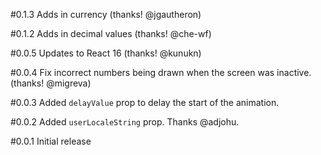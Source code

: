 #0.1.3
Adds in currency (thanks! @jgautheron)

#0.1.2
Adds in decimal values (thanks! @che-wf)

#0.0.5
Updates to React 16 (thanks! @kunukn)

#0.0.4
Fix incorrect numbers being drawn when the screen was inactive. (thanks! @migreva)

#0.0.3
Added `delayValue` prop to delay the start of the animation.

#0.0.2
Added `userLocaleString` prop. Thanks @adjohu.

#0.0.1
Initial release
